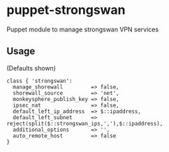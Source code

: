 puppet-strongswan
=================

Puppet module to manage strongswan VPN services

## Usage
(Defaults shown)
```puppet
class { 'strongswan':
  manage_shorewall         => false,
  shorewall_source         => 'net',
  monkeysphere_publish_key => false,
  ipsec_nat                => false,
  default_left_ip_address  => $::ipaddress,
  default_left_subnet      => reject(split($::strongswan_ips,','),$::ipaddress),
  additional_options       => '',
  auto_remote_host         => false
}
```